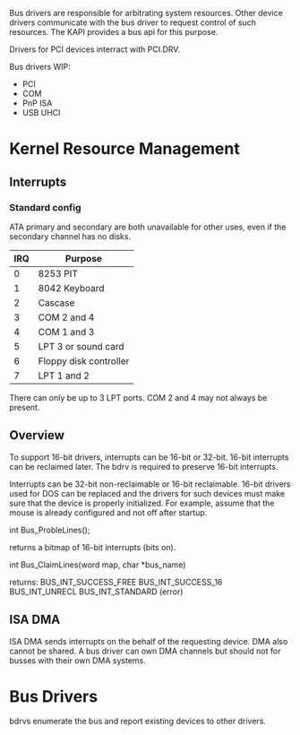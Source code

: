 Bus drivers are responsible for arbitrating system resources. Other device drivers communicate with the bus driver to request control of such resources. The KAPI provides a bus api for this purpose.

Drivers for PCI devices interract with PCI.DRV.

Bus drivers WIP:
* PCI
* COM
* PnP ISA
* USB UHCI

# Kernel Resource Management

## Interrupts

### Standard config

ATA primary and secondary are both unavailable for other uses, even if the secondary channel has no disks.

|IRQ|Purpose|
-|-|
0|8253 PIT
1|8042 Keyboard
2|Cascase
3|COM 2 and 4
4|COM 1 and 3
5|LPT 3 or sound card
6|Floppy disk controller
7|LPT 1 and 2

There can only be up to 3 LPT ports. COM 2 and 4 may not always be present.

## Overview

To support 16-bit drivers, interrupts can be 16-bit or 32-bit. 16-bit interrupts can be reclaimed later. The bdrv is required to preserve 16-bit interrupts.

Interrupts can be 32-bit non-reclaimable or 16-bit reclaimable. 16-bit drivers used for DOS can be replaced and the drivers for such devices must make sure that the device is properly initialized. For example, assume that the mouse is already configured and not off after startup.

int Bus_ProbleLines();

returns a bitmap of 16-bit interrupts (bits on).

int Bus_ClaimLines(word map, char *bus_name)

returns:
BUS_INT_SUCCESS_FREE
BUS_INT_SUCCESS_16
BUS_INT_UNRECL
BUS_INT_STANDARD (error)


## ISA DMA

ISA DMA sends interrupts on the behalf of the requesting device. DMA also cannot be shared. A bus driver can own DMA channels but should not for busses with their own DMA systems.

# Bus Drivers

bdrvs enumerate the bus and report existing devices to other drivers.

